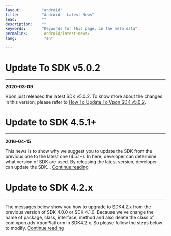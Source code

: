 ```yaml
---
layout:         "android"
title:          "Android - Latest News"
lead:           ""
description:    ""
keywords:       "Keywords for this page, in the meta data"
permalink:       android/latest-news/
lang:            "en"

---
```


# Update To SDK v5.0.2
---

**2020-03-09**

Vpon just released the latest SDK v5.0.2. To know more about the changes in this version, please refer to [How To Update To Vpon SDK v5.0.2].


# Update to SDK 4.5.1+
---

**2016-04-15**

This news is to show why we suggest you to update the SDK from the previous one to the latest one (4.5.1+). In here, developer can determine what version of SDK are used. By releasing the latest version, developer can update the SDK... [Continue reading](update-to-SDK4_5_1+)
<!-- <p style="text-align:right"> 15 Apr. 2016 </p> -->

# Update to SDK 4.2.x
---
The messages below show you how to upgrade to SDK4.2.x from the previous version of SDK 4.0.0 or SDK 4.1.0. Because we've change the name of package, class, interface, method and also delete the class of com.vpon.ads.VponPlatform in SDK4.2.x. So please follow the steps below to modify. [Continue reading](update-to-SDK4_2_x)

[How To Update To Vpon SDK v5.0.2]: update-to-SDK5_0_2